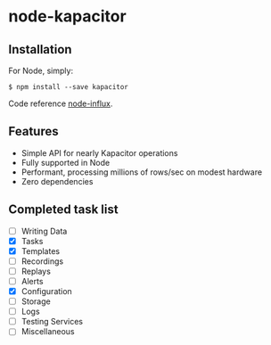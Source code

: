 # node-kapacitor

## Installation

For Node, simply:

    $ npm install --save kapacitor

Code reference [node-influx](https://github.com/node-influx/node-influx).

## Features

 * Simple API for nearly Kapacitor operations
 * Fully supported in Node
 * Performant, processing millions of rows/sec on modest hardware
 * Zero dependencies

## Completed task list

- [ ] Writing Data
- [x] Tasks
- [x] Templates
- [ ] Recordings
- [ ] Replays
- [ ] Alerts
- [x] Configuration
- [ ] Storage
- [ ] Logs
- [ ] Testing Services
- [ ] Miscellaneous